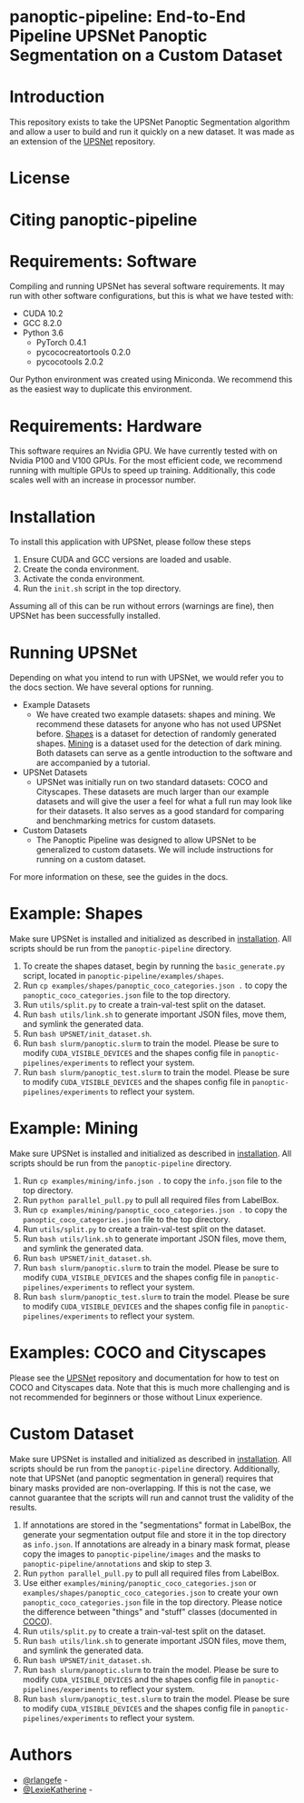 # panoptic-pipeline: End-to-End Pipeline UPSNet Panoptic Segmentation on a Custom Dataset

# Introduction
This repository exists to take the UPSNet Panoptic Segmentation algorithm and allow a user to build and run it quickly on a new dataset. It was made as an extension of the [UPSNet](https://github.com/uber-research/UPSNet) repository.

# License

# Citing panoptic-pipeline

# Requirements: Software
Compiling and running UPSNet has several software requirements.
It may run with other software configurations, but this is what we have tested with:
- CUDA 10.2
- GCC 8.2.0
- Python 3.6
    - PyTorch 0.4.1
    - pycococreatortools 0.2.0
    - pycocotools 2.0.2

Our Python environment was created using Miniconda. We recommend this as the easiest way to duplicate this environment.

# Requirements: Hardware
This software requires an Nvidia GPU. We have currently tested with on Nvidia P100 and V100 GPUs.
For the most efficient code, we recommend running with multiple GPUs to speed up training.
Additionally, this code scales well with an increase in processor number.

# Installation <a name="installation"></a>
To install this application with UPSNet, please follow these steps
1. Ensure CUDA and GCC versions are loaded and usable.
2. Create the conda environment.
3. Activate the conda environment.
4. Run the `init.sh` script in the top directory.

Assuming all of this can be run without errors (warnings are fine), then UPSNet has been successfully installed.

# Running UPSNet
Depending on what you intend to run with UPSNet, we would refer you to the docs section. We have several options for running.
- Example Datasets
    - We have created two example datasets: shapes and mining. We recommend these datasets for anyone who has not used UPSNet before. [Shapes](#shapes) is a dataset for detection of randomly generated shapes. [Mining](#mining) is a dataset used for the detection of dark mining. Both datasets can serve as a gentle introduction to the software and are accompanied by a tutorial.
- UPSNet Datasets
    - UPSNet was initially run on two standard datasets: COCO and Cityscapes. These datasets are much larger than our example datasets and will give the user a feel for what a full run may look like for their datasets. It also serves as a good standard for comparing and benchmarking metrics for custom datasets.
- Custom Datasets
    - The Panoptic Pipeline was designed to allow UPSNet to be generalized to custom datasets. We will include instructions for running on a custom dataset.

For more information on these, see the guides in the docs.

# Example: Shapes <a name="shapes"></a>
Make sure UPSNet is installed and initialized as described in [installation](#installation). All scripts should be run from the `panoptic-pipeline` directory.

1. To create the shapes dataset, begin by running the `basic_generate.py` script, located in `panoptic-pipeline/examples/shapes`.
2. Run `cp examples/shapes/panoptic_coco_categories.json .` to copy the `panoptic_coco_categories.json` file to the top directory.
3. Run `utils/split.py` to create a train-val-test split on the dataset.
4. Run `bash utils/link.sh` to generate important JSON files, move them, and symlink the generated data.
5. Run `bash UPSNET/init_dataset.sh`.
6. Run `bash slurm/panoptic.slurm` to train the model. Please be sure to modify `CUDA_VISIBLE_DEVICES` and the shapes config file in `panoptic-pipelines/experiments` to reflect your system.
7. Run `bash slurm/panoptic_test.slurm` to train the model. Please be sure to modify `CUDA_VISIBLE_DEVICES` and the shapes config file in `panoptic-pipelines/experiments` to reflect your system.

# Example: Mining <a name="mining"></a>
Make sure UPSNet is installed and initialized as described in [installation](#installation). All scripts should be run from the `panoptic-pipeline` directory.

1. Run `cp examples/mining/info.json .` to copy the `info.json` file to the top directory.
2. Run `python parallel_pull.py` to pull all required files from LabelBox.
3. Run `cp examples/mining/panoptic_coco_categories.json .` to copy the `panoptic_coco_categories.json` file to the top directory.
4. Run `utils/split.py` to create a train-val-test split on the dataset.
5. Run `bash utils/link.sh` to generate important JSON files, move them, and symlink the generated data.
6. Run `bash UPSNET/init_dataset.sh`.
7. Run `bash slurm/panoptic.slurm` to train the model. Please be sure to modify `CUDA_VISIBLE_DEVICES` and the shapes config file in `panoptic-pipelines/experiments` to reflect your system.
8. Run `bash slurm/panoptic_test.slurm` to train the model. Please be sure to modify `CUDA_VISIBLE_DEVICES` and the shapes config file in `panoptic-pipelines/experiments` to reflect your system.

# Examples: COCO and Cityscapes
Please see the [UPSNet](https://github.com/uber-research/UPSNet) repository and documentation for how to test on COCO and Cityscapes data. Note that this is much more challenging and is not recommended for beginners or those without Linux experience.

# Custom Dataset <a name="custom"></a>
Make sure UPSNet is installed and initialized as described in [installation](#installation). All scripts should be run from the `panoptic-pipeline` directory. Additionally, note that UPSNet (and panoptic segmentation in general) requires that binary masks provided are non-overlapping. If this is not the case, we cannot guarantee that the scripts will run and cannot trust the validity of the results.

1. If annotations are stored in the "segmentations" format in LabelBox, the generate your segmentation output file and store it in the top directory as `info.json`. If annotations are already in a binary mask format, please copy the images to `panoptic-pipeline/images` and the masks to `panoptic-pipeline/annotations` and skip to step 3.
2. Run `python parallel_pull.py` to pull all required files from LabelBox.
3. Use either `examples/mining/panoptic_coco_categories.json` or `examples/shapes/panoptic_coco_categories.json` to create your own `panoptic_coco_categories.json` file in the top directory. Please notice the difference between "things" and "stuff" classes (documented in [COCO](https://cocodataset.org/)).
4. Run `utils/split.py` to create a train-val-test split on the dataset.
5. Run `bash utils/link.sh` to generate important JSON files, move them, and symlink the generated data.
6. Run `bash UPSNET/init_dataset.sh`.
7. Run `bash slurm/panoptic.slurm` to train the model. Please be sure to modify `CUDA_VISIBLE_DEVICES` and the shapes config file in `panoptic-pipelines/experiments` to reflect your system.
8. Run `bash slurm/panoptic_test.slurm` to train the model. Please be sure to modify `CUDA_VISIBLE_DEVICES` and the shapes config file in `panoptic-pipelines/experiments` to reflect your system.

# Authors
- [@rlangefe](https://github.com/rlangefe) - 
- [@LexieKatherine](https://github.com/LexieKatherine) - 